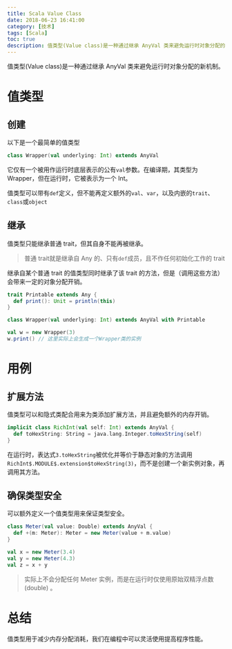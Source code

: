 ```yaml
---
title: Scala Value Class
date: 2018-06-23 16:41:00
category: [技术]
tags: [Scala]
toc: true
description: 值类型(Value class)是一种通过继承 AnyVal 类来避免运行时对象分配的新机制。
---
```


值类型(Value class)是一种通过继承 AnyVal 类来避免运行时对象分配的新机制。

<!-- more -->

# 值类型

## 创建

以下是一个最简单的值类型

```scala
class Wrapper(val underlying: Int) extends AnyVal
```

它仅有一个被用作运行时底层表示的公有`val`参数。在编译期，其类型为 Wrapper，但在运行时，它被表示为一个 Int。

值类型可以带有`def`定义，但不能再定义额外的`val`、`var`，以及内嵌的`trait`、`class`或`object`

## 继承

值类型只能继承普通 trait，但其自身不能再被继承。

> 普通 trait就是继承自 Any 的、只有`def`成员，且不作任何初始化工作的 trait

继承自某个普通 trait 的值类型同时继承了该 trait 的方法，但是（调用这些方法）会带来一定的对象分配开销。

```scala
trait Printable extends Any {
  def print(): Unit = println(this)
}

class Wrapper(val underlying: Int) extends AnyVal with Printable

val w = new Wrapper(3)
w.print() // 这里实际上会生成一个Wrapper类的实例
```

# 用例

## 扩展方法

值类型可以和隐式类配合用来为类添加扩展方法，并且避免额外的内存开销。

```scala
implicit class RichInt(val self: Int) extends AnyVal {
  def toHexString: String = java.lang.Integer.toHexString(self)
}
```

在运行时，表达式`3.toHexString`被优化并等价于静态对象的方法调用`RichInt$.MODULE$.extension$toHexString(3)`，而不是创建一个新实例对象，再调用其方法。

## 确保类型安全

可以额外定义一个值类型用来保证类型安全。

```scala
class Meter(val value: Double) extends AnyVal {
  def +(m: Meter): Meter = new Meter(value + m.value)
}

val x = new Meter(3.4)
val y = new Meter(4.3)
val z = x + y
```

> 实际上不会分配任何 Meter 实例，而是在运行时仅使用原始双精浮点数(double) 。

# 总结

值类型用于减少内存分配消耗，我们在编程中可以灵活使用提高程序性能。